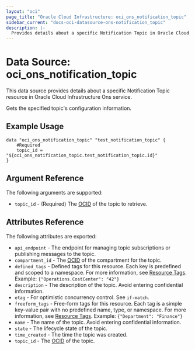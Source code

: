 ```yaml
---
layout: "oci"
page_title: "Oracle Cloud Infrastructure: oci_ons_notification_topic"
sidebar_current: "docs-oci-datasource-ons-notification_topic"
description: |-
  Provides details about a specific Notification Topic in Oracle Cloud Infrastructure Ons service
---
```


# Data Source: oci_ons_notification_topic
This data source provides details about a specific Notification Topic resource in Oracle Cloud Infrastructure Ons service.

Gets the specified topic's configuration information.


## Example Usage

```hcl
data "oci_ons_notification_topic" "test_notification_topic" {
	#Required
	topic_id = "${oci_ons_notification_topic.test_notification_topic.id}"
}
```

## Argument Reference

The following arguments are supported:

* `topic_id` - (Required) The [OCID](/iaas/Content/General/Concepts/identifiers.htm) of the topic to retrieve. 


## Attributes Reference

The following attributes are exported:

* `api_endpoint` - The endpoint for managing topic subscriptions or publishing messages to the topic. 
* `compartment_id` - The [OCID](/iaas/Content/General/Concepts/identifiers.htm) of the compartment for the topic. 
* `defined_tags` - Defined tags for this resource. Each key is predefined and scoped to a namespace. For more information, see [Resource Tags](https://docs.cloud.oracle.com/iaas/Content/General/Concepts/resourcetags.htm).  Example: `{"Operations.CostCenter": "42"}` 
* `description` - The description of the topic. Avoid entering confidential information.
* `etag` - For optimistic concurrency control. See `if-match`. 
* `freeform_tags` - Free-form tags for this resource. Each tag is a simple key-value pair with no predefined name, type, or namespace. For more information, see [Resource Tags](https://docs.cloud.oracle.com/iaas/Content/General/Concepts/resourcetags.htm).  Example: `{"Department": "Finance"}` 
* `name` - The name of the topic. Avoid entering confidential information. 
* `state` - The lifecycle state of the topic.  
* `time_created` - The time the topic was created.
* `topic_id` - The [OCID](/iaas/Content/General/Concepts/identifiers.htm) of the topic. 

